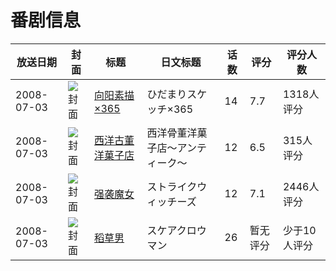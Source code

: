 # 番剧信息

|放送日期|封面|标题|日文标题|话数|评分|评分人数|
|---|---|---|---|---|---|---|
|2008-07-03|![封面](https://lain.bgm.tv/pic/cover/c/fe/73/330_252oN.jpg)|[向阳素描×365](https://bangumi.tv/subject/330)|ひだまりスケッチ×365|14|7.7|1318人评分|
|2008-07-03|![封面](https://lain.bgm.tv/pic/cover/c/f7/70/482_7JWWW.jpg)|[西洋古董洋菓子店](https://bangumi.tv/subject/482)|西洋骨董洋菓子店～アンティーク～|12|6.5|315人评分|
|2008-07-03|![封面](https://lain.bgm.tv/pic/cover/c/99/bc/698_pF36F.jpg)|[强袭魔女](https://bangumi.tv/subject/698)|ストライクウィッチーズ|12|7.1|2446人评分|
|2008-07-03|![封面](https://lain.bgm.tv/pic/cover/c/0c/c2/11877_kaL4Z.jpg)|[稻草男](https://bangumi.tv/subject/11877)|スケアクロウマン|26|暂无评分|少于10人评分|
